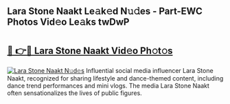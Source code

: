 ## Lara Stone Naakt Le𝚊k𝚎d N𝚞𝚍es - Part-EWC Photos Vid𝚎o Le𝚊ks twDwP

# <h2><a href="http://fb67pu.evod.top/?m=Lara+Stone+Naakt">🔗 👉🔴 Lara Stone Naakt Vid𝚎o Ph𝚘t𝚘s</a></h2>

[![Lara Stone Naakt N𝚞d𝚎s](https://i.imgur.com/8V9OHl7.gif)](http://fb67pu.evod.top/?m=Lara+Stone+Naakt)
Influential social media influencer Lara Stone Naakt, recognized for sharing lifestyle and dance-themed content, including dance trend performances and mini vlogs. The media Lara Stone Naakt often sensationalizes the lives of public figures. 
